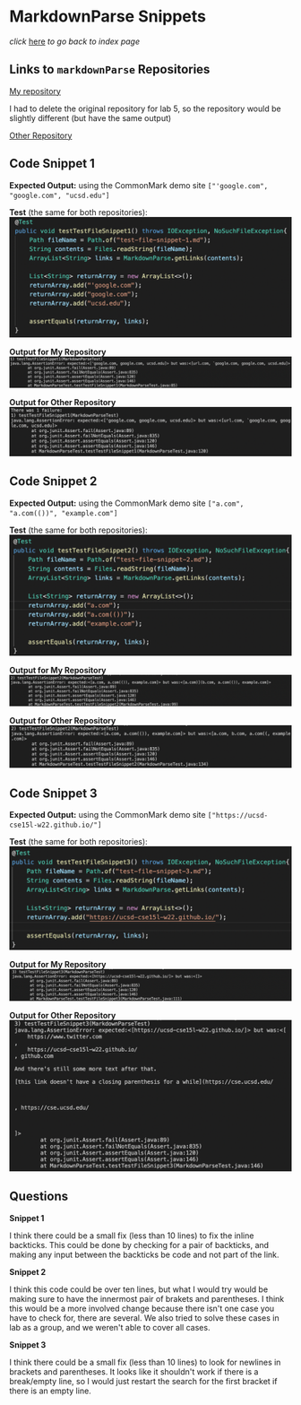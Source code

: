 # MarkdownParse Snippets

*click* [here](https://claireconner.github.io/cse15l-lab-reports/) *to go back to index page* 

## Links to `markdownParse` Repositories
[My repository](https://github.com/claireconner/my-markdown-parse)

I had to delete the original repository for lab 5, so the repository would be slightly different (but have the same output)

[Other Repository](https://github.com/Stocktocon/markdown-parse)

## Code Snippet 1
**Expected Output:** 
using the CommonMark demo site
`["'google.com", "google.com", "ucsd.edu"]`

**Test** (the same for both repositories):
![Image](lap-rep4-photo/snippet1Test.png)

**Output for My Repository**
![Image](lap-rep4-photo/snippet1MyOutput.png)

**Output for Other Repository**
![Image](lap-rep4-photo/snippet1Output.png)



## Code Snippet 2
**Expected Output:** 
using the CommonMark demo site
`["a.com", "a.com(())", "example.com"]`

**Test** (the same for both repositories):
![Image](lap-rep4-photo/snippet2Test.png)

**Output for My Repository**
![Image](lap-rep4-photo/snippet2MyOutput.png)

**Output for Other Repository**
![Image](lap-rep4-photo/snippet2Output.png)



## Code Snippet 3
**Expected Output:** 
using the CommonMark demo site
`["https://ucsd-cse15l-w22.github.io/"]`

**Test** (the same for both repositories):
![Image](lap-rep4-photo/snippet3Test.png)

**Output for My Repository**
![Image](lap-rep4-photo/snippet3MyOutput.png)

**Output for Other Repository**
![Image](lap-rep4-photo/snippet3Output.png)


## Questions

**Snippet 1**

I think there could be a small fix (less than 10 lines) to fix the inline backticks. This could be done by checking for a pair of backticks, and making any input between the backticks be code and not part of the link. 

**Snippet 2**

I think this code could be over ten lines, but what I would try would be making sure to have the innermost pair of brakets and parentheses. I think this would be a more involved change because there isn't one case you have to check for, there are several. We also tried to solve these cases in lab as a group, and we weren't able to cover all cases.

**Snippet 3**

I think there could be a small fix (less than 10 lines) to look for newlines in brackets and parentheses. It looks like it shouldn't work if there is a break/empty line, so I would just restart the search for the first bracket if there is an empty line. 



